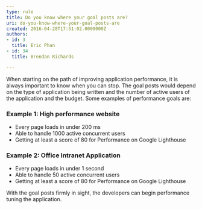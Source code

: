 ```yaml
---
type: rule
title: Do you know where your goal posts are?
uri: do-you-know-where-your-goal-posts-are
created: 2016-04-28T17:51:02.0000000Z
authors:
- id: 3
  title: Eric Phan
- id: 34
  title: Brendan Richards

---
```




<span class='intro'> <p>When starting on the path of improving application performance, it is always important to know when you can stop. The goal posts would depend on the type of application being written and the number of active users of the application and the budget. Some examples of performance goals are&#58;​​​<br></p> </span>

<h3 class="ssw15-rteElement-H3">Example 1&#58; High performance website<br></h3><ul class="ul1"><li class="li1">​Every page loads in under 200 ms</li><li class="li1">Able to handle 1000 active concurrent users</li><li class="li1">​Getting at least a score of 80 for Performance on Google Lighthouse<br></li></ul><h3 class="ssw15-rteElement-H3">Example 2&#58; Office Intranet&#160;Application<br></h3><div><ul><li>Every page loads in under 1&#160;second<br></li><li>Able to handle 50 active concurrent users<br></li><li>​Getting at least a score of 80 for Performance on Google Lighthouse<br></li></ul></div><p class="p1">With the goal posts firmly in sight, the developers can begin performance tuning the application.​</p>


